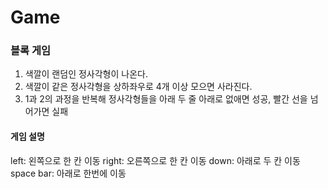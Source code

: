 # Game

### 블록 게임

1. 색깔이 랜덤인 정사각형이 나온다. 
2. 색깔이 같은 정사각형을 상하좌우로 4개 이상 모으면 사라진다. 
3. 1과 2의 과정을 반복해 정사각형들을 아래 두 줄 아래로 없애면 성공, 빨간 선을 넘어가면 실패

#### 게임 설명
left: 왼쪽으로 한 칸 이동
right: 오른쪽으로 한 칸 이동
down: 아래로 두 칸 이동
space bar: 아래로 한번에 이동
